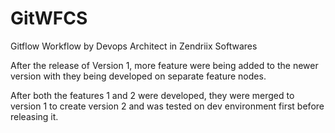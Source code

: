 # GitWFCS

Gitflow Workflow by Devops Architect in Zendriix Softwares

After the release of Version 1, more feature were being added to the newer version with they being developed on separate feature nodes. 

After both the features 1 and 2 were developed, they were merged to version 1 to create version 2 and was tested on dev environment first before releasing it.
